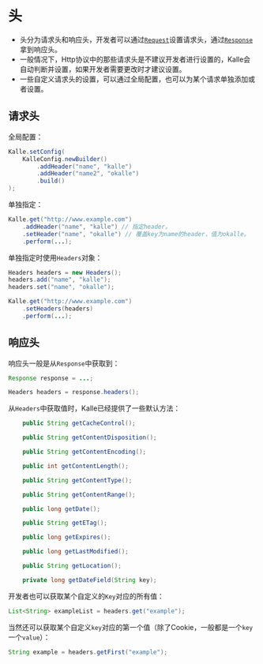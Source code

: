 # 头

* 头分为请求头和响应头，开发者可以通过[`Request`](../request)设置请求头，通过[`Response`](../response)拿到响应头。
* 一般情况下，Http协议中的那些请求头是不建议开发者进行设置的，Kalle会自动判断并设置，如果开发者需要更改时才建议设置。
* 一些自定义请求头的设置，可以通过全局配置，也可以为某个请求单独添加或者设置。

## 请求头
全局配置：
```java
Kalle.setConfig(
    KalleConfig.newBuilder()
        .addHeader("name", "kalle")
        .addHeader("name2", "okalle")
        .build()
);
```

单独指定：
```java
Kalle.get("http://www.example.com")
    .addHeader("name", "kalle") // 指定header。
    .setHeader("name", "okalle") // 覆盖key为name的header，值为okalle。
    .perform(...);
```

单独指定时使用`Headers`对象：
```java
Headers headers = new Headers();
headers.add("name", "kalle");
headers.set("name", "okalle");

Kalle.get("http://www.example.com")
    .setHeaders(headers)
    .perform(...);
```

## 响应头
响应头一般是从`Response`中获取到：
```java
Response response = ...;

Headers headers = response.headers();
```

从`Headers`中获取值时，Kalle已经提供了一些默认方法：
```java
    public String getCacheControl();

    public String getContentDisposition();

    public String getContentEncoding();

    public int getContentLength();

    public String getContentType();

    public String getContentRange();

    public long getDate();

    public String getETag();

    public long getExpires();

    public long getLastModified();

    public String getLocation();

    private long getDateField(String key);
```

开发者也可以获取某个自定义的`Key`对应的所有值：
```java
List<String> exampleList = headers.get("example");
```

当然还可以获取某个自定义`key`对应的第一个值（除了Cookie，一般都是一个`key`一个`value`）：
```java
String example = headers.getFirst("example");
```
